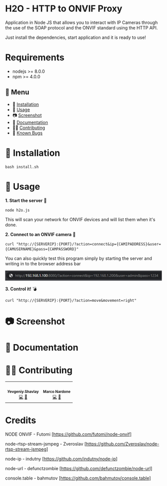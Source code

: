 
H2O - HTTP to ONVIF Proxy
=======================

Application in Node JS that allows you to interact with IP Cameras through the use of the SOAP protocol and the ONVIF standard using the HTTP API.

Just install the dependencies, start application and it is ready to use!


Requirements
============
* nodejs >= 8.0.0
* npm >= 4.0.0


## 📎 Menu
- 🔨 [Installation](#installation)
- 🚀 [Usage](#usage)
- 📷 [Screenshot](#screenshot)
- 📙 [Documentation](#documentation)
- 👷‍♂️ [Contributing](#contributing)  
- 🐛 [Known Bugs](https://github.com/CodingPeaks/h2o/issues)

🔨 Installation
============

    bash install.sh

🚀 Usage
=====

**1. Start the server** 🚀

	node h2o.js

This will scan your network for ONVIF devices and will list them when it's done.
    
**2. Connect to an ONVIF camera** 👀

	curl "http://{SERVERIP}:{PORT}/?action=connect&ip={CAMIPADDRESS}&user={CAMUSERNAME}&pass={CAMPASSWORD}"

You can also quickly test this program simply by starting the server and writing in to the browser address bar

![JSON Token Replace](https://raw.githubusercontent.com/CodingPeaks/h2o/master/img/urlconn.PNG)

**3. Control it!** 💣

	curl "http://{SERVERIP}:{PORT}/?action=move&movement=right"

📷 Screenshot
=====

 📙 Documentation
=====

👷‍♂️ Contributing 
=======
<!-- ALL-CONTRIBUTORS-LIST:START -->
<!-- prettier-ignore-start -->
<!-- markdownlint-disable -->
<table>
  <tr>
    <td align="center"><a href="https://github.com/anAverageSlavGuy"><img src="https://avatars.githubusercontent.com/u/55255040?v=4" width="100px" alt=""/><br /><sub><b>Yevgeniy Shavlay</b></sub></a><br /><a href="https://github.com/anAverageSlavGuy" title="Code">💻</a> <a href="https://github.com/anAverageSlavGuy" title="Bug reports">🐛</a></td>
    <td align="center"><a href="https://github.com/CodingPeaks"><img src="https://avatars.githubusercontent.com/u/39136442?v=4" width="100px" alt=""/><br /><sub><b>Marco Nardone</b></sub></a><br /><a href="https://github.com/CodingPeaks" title="Code">💻</a> <a href="https://github.com/CodingPeaks" title="Bug reports">🐛</a></td>
  </tr>
</table>

<!-- markdownlint-enable -->
<!-- prettier-ignore-end -->
<!-- ALL-CONTRIBUTORS-LIST:END -->

Credits
=======

NODE ONVIF - Futomi 
[https://github.com/futomi/node-onvif]

node-rtsp-stream-jsmpeg - Zveroslav 
[https://github.com/Zveroslav/node-rtsp-stream-jsmpeg]

node-ip - indutny 
[https://github.com/indutny/node-ip]

node-url - defunctzombie 
[https://github.com/defunctzombie/node-url]

console.table - bahmutov 
[https://github.com/bahmutov/console.table]
